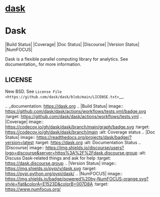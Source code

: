 # [dask](https://github.com/dask/dask)

Dask
====

|Build Status| |Coverage| |Doc Status| |Discourse| |Version Status| |NumFOCUS|

Dask is a flexible parallel computing library for analytics.  See
documentation_ for more information.


LICENSE
-------

New BSD. See `License File <https://github.com/dask/dask/blob/main/LICENSE.txt>`__.

.. _documentation: https://dask.org
.. |Build Status| image:: https://github.com/dask/dask/actions/workflows/tests.yml/badge.svg
   :target: https://github.com/dask/dask/actions/workflows/tests.yml
.. |Coverage| image:: https://codecov.io/gh/dask/dask/branch/main/graph/badge.svg
   :target: https://codecov.io/gh/dask/dask/branch/main
   :alt: Coverage status
.. |Doc Status| image:: https://readthedocs.org/projects/dask/badge/?version=latest
   :target: https://dask.org
   :alt: Documentation Status
.. |Discourse| image:: https://img.shields.io/discourse/users?logo=discourse&server=https%3A%2F%2Fdask.discourse.group
   :alt: Discuss Dask-related things and ask for help
   :target: https://dask.discourse.group
.. |Version Status| image:: https://img.shields.io/pypi/v/dask.svg
   :target: https://pypi.python.org/pypi/dask/
.. |NumFOCUS| image:: https://img.shields.io/badge/powered%20by-NumFOCUS-orange.svg?style=flat&colorA=E1523D&colorB=007D8A
   :target: https://www.numfocus.org/
